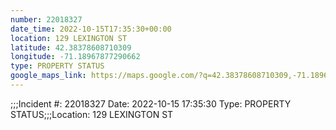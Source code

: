 ```yaml
---
number: 22018327
date_time: 2022-10-15T17:35:30+00:00
location: 129 LEXINGTON ST
latitude: 42.38378608710309
longitude: -71.18967877290662
type: PROPERTY STATUS
google_maps_link: https://maps.google.com/?q=42.38378608710309,-71.18967877290662
---
```


;;;Incident #: 22018327  Date: 2022-10-15 17:35:30   Type: PROPERTY STATUS;;;Location: 129 LEXINGTON ST
